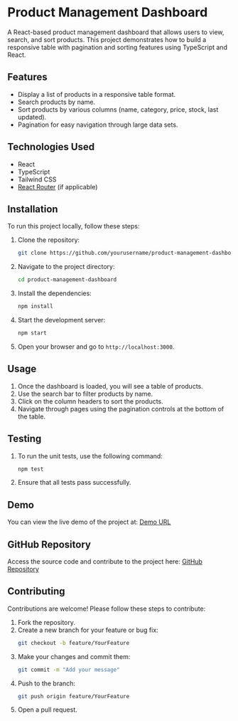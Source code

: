 # Product Management Dashboard

A React-based product management dashboard that allows users to view, search, and sort products. This project demonstrates how to build a responsive table with pagination and sorting features using TypeScript and React.

## Features

- Display a list of products in a responsive table format.
- Search products by name.
- Sort products by various columns (name, category, price, stock, last updated).
- Pagination for easy navigation through large data sets.

## Technologies Used

- React
- TypeScript
- Tailwind CSS
- [React Router](https://reactrouter.com/) (if applicable)

## Installation

To run this project locally, follow these steps:

1. Clone the repository:

   ```bash
   git clone https://github.com/yourusername/product-management-dashboard.git
   ```

2. Navigate to the project directory:

   ```bash
   cd product-management-dashboard
   ```

3. Install the dependencies:

   ```bash
   npm install
   ```

4. Start the development server:

   ```bash
   npm start
   ```

5. Open your browser and go to `http://localhost:3000`.

## Usage

1. Once the dashboard is loaded, you will see a table of products.
2. Use the search bar to filter products by name.
3. Click on the column headers to sort the products.
4. Navigate through pages using the pagination controls at the bottom of the table.

## Testing

1. To run the unit tests, use the following command:

   ```bash
   npm test
   ```

2. Ensure that all tests pass successfully.

## Demo

You can view the live demo of the project at: [Demo URL](https://product-inventory-dashboard-7gvg2iouw.vercel.app)

## GitHub Repository

Access the source code and contribute to the project here: [GitHub Repository](https://github.com/mzulqarnain118/product-inventory-dashboard)

## Contributing

Contributions are welcome! Please follow these steps to contribute:

1. Fork the repository.
2. Create a new branch for your feature or bug fix:
   ```bash
   git checkout -b feature/YourFeature
   ```
3. Make your changes and commit them:
   ```bash
   git commit -m "Add your message"
   ```
4. Push to the branch:
   ```bash
   git push origin feature/YourFeature
   ```
5. Open a pull request.
